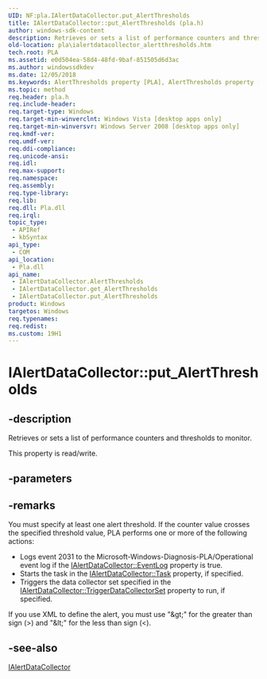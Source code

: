 ```yaml
---
UID: NF:pla.IAlertDataCollector.put_AlertThresholds
title: IAlertDataCollector::put_AlertThresholds (pla.h)
author: windows-sdk-content
description: Retrieves or sets a list of performance counters and thresholds to monitor.
old-location: pla\ialertdatacollector_alertthresholds.htm
tech.root: PLA
ms.assetid: e0d504ea-58d4-48fd-9baf-851505d6d3ac
ms.author: windowssdkdev
ms.date: 12/05/2018
ms.keywords: AlertThresholds property [PLA], AlertThresholds property [PLA],IAlertDataCollector interface, IAlertDataCollector interface [PLA],AlertThresholds property, IAlertDataCollector.AlertThresholds, IAlertDataCollector.put_AlertThresholds, IAlertDataCollector::AlertThresholds, IAlertDataCollector::get_AlertThresholds, IAlertDataCollector::put_AlertThresholds, base.ialertdatacollector_alertthresholds, pla.ialertdatacollector_alertthresholds, pla/IAlertDataCollector::AlertThresholds, pla/IAlertDataCollector::get_AlertThresholds, pla/IAlertDataCollector::put_AlertThresholds, put_AlertThresholds
ms.topic: method
req.header: pla.h
req.include-header: 
req.target-type: Windows
req.target-min-winverclnt: Windows Vista [desktop apps only]
req.target-min-winversvr: Windows Server 2008 [desktop apps only]
req.kmdf-ver: 
req.umdf-ver: 
req.ddi-compliance: 
req.unicode-ansi: 
req.idl: 
req.max-support: 
req.namespace: 
req.assembly: 
req.type-library: 
req.lib: 
req.dll: Pla.dll
req.irql: 
topic_type:
 - APIRef
 - kbSyntax
api_type:
 - COM
api_location:
 - Pla.dll
api_name:
 - IAlertDataCollector.AlertThresholds
 - IAlertDataCollector.get_AlertThresholds
 - IAlertDataCollector.put_AlertThresholds
product: Windows
targetos: Windows
req.typenames: 
req.redist: 
ms.custom: 19H1
---
```


# IAlertDataCollector::put_AlertThresholds


## -description


Retrieves or sets a list of performance counters and thresholds to monitor. 

This property is read/write.


## -parameters


## -remarks



You must specify at least one alert threshold. If the counter value crosses the specified threshold value, PLA performs one or more of the following actions:

<ul>
<li>Logs event 2031 to the  Microsoft-Windows-Diagnosis-PLA/Operational event log if the <a href="https://docs.microsoft.com/previous-versions/windows/desktop/api/pla/nf-pla-ialertdatacollector-get_eventlog">IAlertDataCollector::EventLog</a>  property is true.</li>
<li>Starts the task in the <a href="https://docs.microsoft.com/previous-versions/windows/desktop/api/pla/nf-pla-ialertdatacollector-get_task">IAlertDataCollector::Task</a>  property, if specified.</li>
<li>Triggers the data collector set specified in the <a href="https://docs.microsoft.com/previous-versions/windows/desktop/api/pla/nf-pla-ialertdatacollector-get_triggerdatacollectorset">IAlertDataCollector::TriggerDataCollectorSet</a>  property to run, if specified.</li>
</ul>
If you use XML to define the alert, you must use "&amp;gt;" for the greater than sign (&gt;) and "&amp;lt;" for the less than sign (&lt;).




## -see-also




<a href="https://docs.microsoft.com/previous-versions/windows/desktop/api/pla/nn-pla-ialertdatacollector">IAlertDataCollector</a>
 

 

